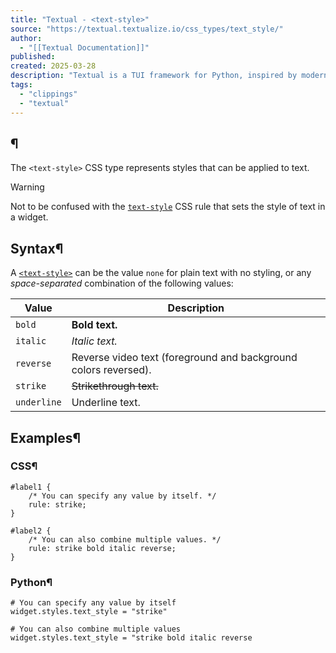 ```yaml
---
title: "Textual - <text-style>"
source: "https://textual.textualize.io/css_types/text_style/"
author:
  - "[[Textual Documentation]]"
published:
created: 2025-03-28
description: "Textual is a TUI framework for Python, inspired by modern web development."
tags:
  - "clippings"
  - "textual"
---
```

## <text-style>¶

The `<text-style>` CSS type represents styles that can be applied to text.

Warning

Not to be confused with the [`text-style`](https://textual.textualize.io/styles/text_style/) CSS rule that sets the style of text in a widget.

## Syntax¶

A [`<text-style>`](https://textual.textualize.io/css_types/text_style/) can be the value `none` for plain text with no styling, or any *space-separated* combination of the following values:

| Value | Description |
| --- | --- |
| `bold` | **Bold text.** |
| `italic` | *Italic text.* |
| `reverse` | Reverse video text (foreground and background colors reversed). |
| `strike` | ~~Strikethrough text.~~ |
| `underline` | Underline text. |

## Examples¶

### CSS¶

```
#label1 {
    /* You can specify any value by itself. */
    rule: strike;
}

#label2 {
    /* You can also combine multiple values. */
    rule: strike bold italic reverse;
}
```

### Python¶

```
# You can specify any value by itself
widget.styles.text_style = "strike"

# You can also combine multiple values
widget.styles.text_style = "strike bold italic reverse
```